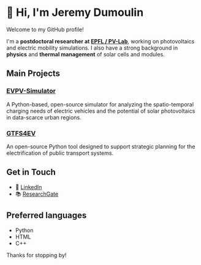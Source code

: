 # 👋 Hi, I'm Jeremy Dumoulin

Welcome to my GitHub profile!  

I'm a **postdoctoral researcher at [EPFL / PV-Lab](https://people.epfl.ch/jeremy.dumoulin)**, working on photovoltaics and electric mobility simulations.
I also have a strong background in **physics** and **thermal management** of solar cells and modules.

## Main Projects

### [EVPV-Simulator](https://github.com/evpv-simulator/evpv)
A Python-based, open-source simulator for analyzing the spatio-temporal charging needs of electric vehicles and the potential of solar photovoltaics in data-scarce urban regions.

### [GTFS4EV](https://github.com/jeremydumoulin/gtfs4ev)
An open-source Python tool designed to support strategic planning for the electrification of public transport systems.

## Get in Touch

- 💼 [LinkedIn](https://www.linkedin.com/in/jeremy-dumoulin/)
- 📚 [ResearchGate](https://www.researchgate.net/profile/Jeremy-Dumoulin)

## Preferred languages

- Python
- HTML
- C++

Thanks for stopping by!
